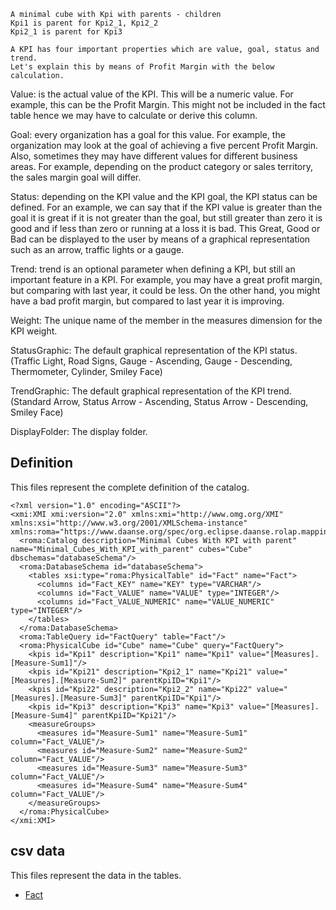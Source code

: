     A minimal cube with Kpi with parents - children
    Kpi1 is parent for Kpi2_1, Kpi2_2
    Kpi2_1 is parent for Kpi3

    A KPI has four important properties which are value, goal, status and trend.
    Let's explain this by means of Profit Margin with the below calculation.

Value: is the actual value of the KPI. This will be a numeric value. For example, this can be the Profit Margin.
    This might not be included in the fact table hence we may have to calculate or derive this column.

Goal: every organization has a goal for this value. For example, the organization may look at the
    goal of achieving a five percent Profit Margin. Also, sometimes they may have different values for
    different business areas. For example, depending on the product category or sales territory,
    the sales margin goal will differ.

Status: depending on the KPI value and the KPI goal, the KPI status can be defined.
    For an example, we can say that if the KPI value is greater than the goal it is great if it is not greater
    than the goal, but still greater than zero it is good and if less than zero or running at a loss it is bad.
    This Great, Good or Bad can be displayed to the user by means of a graphical representation such as an arrow,
    traffic lights or a gauge.

Trend: trend is an optional parameter when defining a KPI, but still an important feature in a KPI.
    For example, you may have a great profit margin, but comparing with last year, it could be less.
    On the other hand, you might have a bad profit margin, but compared to last year it is improving.

Weight:  The unique name of the member in the measures dimension for the KPI weight.

StatusGraphic: The default graphical representation of the KPI status.
    (Traffic Light, Road Signs, Gauge - Ascending, Gauge - Descending, Thermometer, Cylinder, Smiley Face)

TrendGraphic: The default graphical representation of the KPI trend.
    (Standard Arrow, Status Arrow - Ascending, Status Arrow - Descending, Smiley Face)

DisplayFolder:  The display folder.



## Definition

This files represent the complete definition of the catalog.

```xmi
<?xml version="1.0" encoding="ASCII"?>
<xmi:XMI xmi:version="2.0" xmlns:xmi="http://www.omg.org/XMI" xmlns:xsi="http://www.w3.org/2001/XMLSchema-instance" xmlns:roma="https://www.daanse.org/spec/org.eclipse.daanse.rolap.mapping">
  <roma:Catalog description="Minimal Cubes With KPI with parent" name="Minimal_Cubes_With_KPI_with_parent" cubes="Cube" dbschemas="databaseSchema"/>
  <roma:DatabaseSchema id="databaseSchema">
    <tables xsi:type="roma:PhysicalTable" id="Fact" name="Fact">
      <columns id="Fact_KEY" name="KEY" type="VARCHAR"/>
      <columns id="Fact_VALUE" name="VALUE" type="INTEGER"/>
      <columns id="Fact_VALUE_NUMERIC" name="VALUE_NUMERIC" type="INTEGER"/>
    </tables>
  </roma:DatabaseSchema>
  <roma:TableQuery id="FactQuery" table="Fact"/>
  <roma:PhysicalCube id="Cube" name="Cube" query="FactQuery">
    <kpis id="Kpi1" description="Kpi1" name="Kpi1" value="[Measures].[Measure-Sum1]"/>
    <kpis id="Kpi21" description="Kpi2_1" name="Kpi21" value="[Measures].[Measure-Sum2]" parentKpiID="Kpi1"/>
    <kpis id="Kpi22" description="Kpi2_2" name="Kpi22" value="[Measures].[Measure-Sum3]" parentKpiID="Kpi1"/>
    <kpis id="Kpi3" description="Kpi3" name="Kpi3" value="[Measures].[Measure-Sum4]" parentKpiID="Kpi21"/>
    <measureGroups>
      <measures id="Measure-Sum1" name="Measure-Sum1" column="Fact_VALUE"/>
      <measures id="Measure-Sum2" name="Measure-Sum2" column="Fact_VALUE"/>
      <measures id="Measure-Sum3" name="Measure-Sum3" column="Fact_VALUE"/>
      <measures id="Measure-Sum4" name="Measure-Sum4" column="Fact_VALUE"/>
    </measureGroups>
  </roma:PhysicalCube>
</xmi:XMI>

```
## csv data


This files represent the data in the tables.

- [Fact](./data/Fact.csv)

